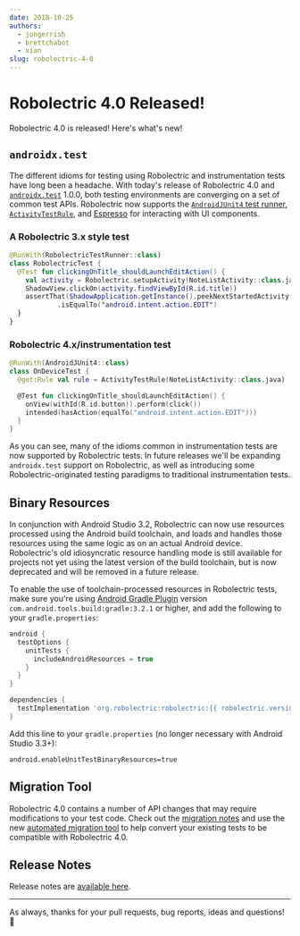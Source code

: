 ```yaml
---
date: 2018-10-25
authors:
  - jongerrish
  - brettchabot
  - xian
slug: robolectric-4-0
---
```


# Robolectric 4.0 Released!

Robolectric 4.0 is released! Here's what's new!

## `androidx.test`

The different idioms for testing using Robolectric and instrumentation tests have long been a
headache. With today's release of Robolectric 4.0 and [`androidx.test`][androidx-test] 1.0.0, both
testing environments are converging on a set of common test APIs. Robolectric now supports the
[`AndroidJUnit4` test runner][junit-runner], [`ActivityTestRule`][activity-test-rule], and
[Espresso][espresso] for interacting with UI components.

### A Robolectric 3.x style test

```kotlin
@RunWith(RobolectricTestRunner::class)
class RobolectricTest {
  @Test fun clickingOnTitle_shouldLaunchEditAction() {
    val activity = Robolectric.setupActivity(NoteListActivity::class.java)
    ShadowView.clickOn(activity.findViewById(R.id.title))
    assertThat(ShadowApplication.getInstance().peekNextStartedActivity().action)
            .isEqualTo("android.intent.action.EDIT")
  }
}
```

### Robolectric 4.x/instrumentation test

```kotlin
@RunWith(AndroidJUnit4::class)
class OnDeviceTest {
  @get:Rule val rule = ActivityTestRule(NoteListActivity::class.java)

  @Test fun clickingOnTitle_shouldLaunchEditAction() {
    onView(withId(R.id.button)).perform(click())
    intended(hasAction(equalTo("android.intent.action.EDIT")))
  }
}
```

As you can see, many of the idioms common in instrumentation tests are now supported by Robolectric
tests. In future releases we'll be expanding `androidx.test` support on Robolectric, as well as
introducing some Robolectric-originated testing paradigms to traditional instrumentation tests.

## Binary Resources

In conjunction with Android Studio 3.2, Robolectric can now use resources processed using the
Android build toolchain, and loads and handles those resources using the same logic as on an actual
Android device. Robolectric's old idiosyncratic resource handling mode is still available for
projects not yet using the latest version of the build toolchain, but is now deprecated and will be
removed in a future release.

To enable the use of toolchain-processed resources in Robolectric tests, make sure you're using
[Android Gradle Plugin][android-gradle-plugin] version `com.android.tools.build:gradle:3.2.1` or
higher, and add the following to your `gradle.properties`:

```groovy
android {
  testOptions {
    unitTests {
      includeAndroidResources = true
    }
  }
}

dependencies {
  testImplementation 'org.robolectric:robolectric:{{ robolectric.version.current }}'
}
```

Add this line to your `gradle.properties` (no longer necessary with Android Studio 3.3+):

```properties
android.enableUnitTestBinaryResources=true
```

## Migration Tool

Robolectric 4.0 contains a number of API changes that may require modifications to your test code.
Check out the [migration notes][migration] and use the new
[automated migration tool][automated-migration-tool] to help convert your existing tests to be
compatible with Robolectric 4.0.

## Release Notes

Release notes are [available here][robolectric-4.0-release].

---

As always, thanks for your pull requests, bug reports, ideas and questions! &#x1f4af;

[activity-test-rule]: https://developer.android.com/training/testing/junit-rules
[android-gradle-plugin]: https://developer.android.com/studio/releases/gradle-plugin#updating-plugin
[androidx-test]: https://developer.android.com/training/testing
[automated-migration-tool]: ../../automated-migration.md
[espresso]: https://developer.android.com/training/testing/espresso
[junit-runner]: https://developer.android.com/training/testing/junit-runner
[migration]: ../../migrating.md#migrating-to-40
[robolectric-4.0-release]: https://github.com/robolectric/robolectric/releases/tag/robolectric-4.0
